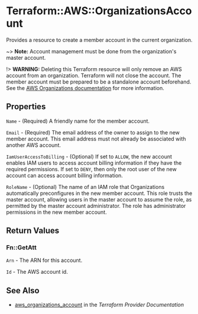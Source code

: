 # Terraform::AWS::OrganizationsAccount

Provides a resource to create a member account in the current organization.

~> **Note:** Account management must be done from the organization's master account.

!> **WARNING:** Deleting this Terraform resource will only remove an AWS account from an organization. Terraform will not close the account. The member account must be prepared to be a standalone account beforehand. See the [AWS Organizations documentation](https://docs.aws.amazon.com/organizations/latest/userguide/orgs_manage_accounts_remove.html) for more information.

## Properties

`Name` - (Required) A friendly name for the member account.

`Email` - (Required) The email address of the owner to assign to the new member account. This email address must not already be associated with another AWS account.

`IamUserAccessToBilling` - (Optional) If set to `ALLOW`, the new account enables IAM users to access account billing information if they have the required permissions. If set to `DENY`, then only the root user of the new account can access account billing information.

`RoleName` - (Optional) The name of an IAM role that Organizations automatically preconfigures in the new member account. This role trusts the master account, allowing users in the master account to assume the role, as permitted by the master account administrator. The role has administrator permissions in the new member account.


## Return Values

### Fn::GetAtt

`Arn` - The ARN for this account.

`Id` - The AWS account id.

## See Also

* [aws_organizations_account](https://www.terraform.io/docs/providers/aws/r/organizations_account.html) in the _Terraform Provider Documentation_